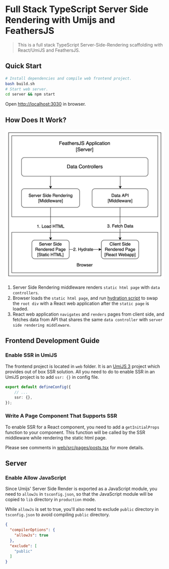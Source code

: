 # Full Stack TypeScript Server Side Rendering with Umijs and FeathersJS

> This is a full stack TypeScript Server-Side-Rendering scaffolding with React/UmiJS and FeathersJS.

## Quick Start

```bash
# Install dependencies and compile web frontend project.
bash build.sh
# Start web server.
cd server && npm start
```

Open <a href='http://localhost:3030' target='_blank'>http://localhost:3030</a> in browser.

## How Does It Work?

![architecture](assets/architecture.png)

1. Server Side Rendering middleware renders `static html page` with `data controllers`.
2. Browser loads the `static html page`, and run [hydration script](https://reactjs.org/docs/react-dom.html#hydrate) to
   swap the `root div` with a React web application after the `static page` is loaded.
3. React web application `navigates` and `renders` pages from client side, and fetches data from API that shares the
   same `data controller` with `server side rendering middleware`.

## Frontend Development Guide

### Enable SSR in UmiJS

The frontend project is located in `web` folder. It is an [UmiJS 3](https://v3.umijs.org/) project which provides out of
box SSR solution. All you need to do to enable SSR in an UmiJS project is to add `ssr: {}` in config file.

```typescript
export default defineConfig({
    // ...
    ssr: {},
});
```

### Write A Page Component That Supports SSR

To enable SSR for a React component, you need to add a `getInitialProps` function to your component. This function will
be called by the SSR middleware while rendering the static html page.

Please see comments in [web/src/pages/posts.tsx](web/src/pages/posts.tsx) for more details.

## Server

### Enable Allow JavaScript

Since Umijs' Server Side Render is exported as a JavaScript module, you need to `allowJs` in `tsconfig.json`, so that
the JavaScript module will be copied to `lib` directory in `production` mode.

While `allowJs` is set to true, you'll also need to exclude `public` directory in `tsconfig.json` to avoid
compiling `public` directory.

```json
{
  "compilerOptions": {
    "allowJs": true
  },
  "exclude": [
    "public"
  ]
}
```

